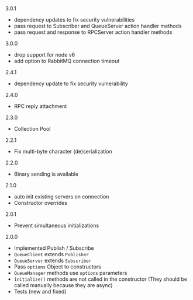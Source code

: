 3.0.1
- dependency updates to fix security vulnerabilities
- pass request to Subscriber and QueueServer action handler methods
- pass request and response to RPCServer action handler methods

3.0.0
- drop support for node v6
- add option to RabbitMQ connection timeout

2.4.1
- dependency update to fix security vulnerability

2.4.0
- RPC reply attachment

2.3.0
- Collection Pool

2.2.1
- Fix multi-byte character (de)serialization

2.2.0
- Binary sending is available

2.1.0
- auto init existing servers on connection
- Constructor overrides

2.0.1
- Prevent simultaneous initializations

2.0.0
- Implemented Publish / Subscribe
- `QueueClient` extends `Publisher`
- `QueueServer` extends `Subscriber`
- Pass `options` Object to constructors
- `QueueManager` methods use `options` parameters
- `initialize()` methods are not called in the constructor
   (They should be called manually because they are async)
- Tests (new and fixed)
